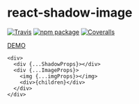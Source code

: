 # react-shadow-image

[![Travis][build-badge]][build]
[![npm package][npm-badge]][npm]
[![Coveralls][coveralls-badge]][coveralls]

[DEMO](https://zetsin.github.io/react-shadow-image/demo/dist/index.html)

```
<div>
  <div {...ShadowProps}></div>
  <div {...ImageProps}>
    <img {...imgProps}></img>
    <div>{children}</div>
  </div>
</div>
```

[build-badge]: https://img.shields.io/travis/user/repo/master.png?style=flat-square
[build]: https://travis-ci.org/user/repo

[npm-badge]: https://img.shields.io/npm/v/npm-package.png?style=flat-square
[npm]: https://www.npmjs.org/package/npm-package

[coveralls-badge]: https://img.shields.io/coveralls/user/repo/master.png?style=flat-square
[coveralls]: https://coveralls.io/github/user/repo
